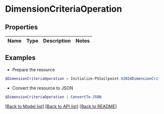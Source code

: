 # DimensionCriteriaOperation
## Properties

Name | Type | Description | Notes
------------ | ------------- | ------------- | -------------

## Examples

- Prepare the resource
```powershell
$DimensionCriteriaOperation = Initialize-PSSailpoint.V2024DimensionCriteriaOperation 
```

- Convert the resource to JSON
```powershell
$DimensionCriteriaOperation | ConvertTo-JSON
```

[[Back to Model list]](../README.md#documentation-for-models) [[Back to API list]](../README.md#documentation-for-api-endpoints) [[Back to README]](../README.md)

